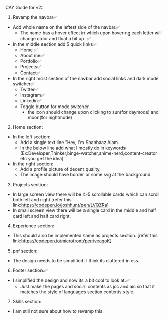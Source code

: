 CAY
Guide for v2:
1. Revamp the navbar✅
  - Add whole name on the leftest side of the navbar.✅
    - The name has a hover effect in which upon hovering each letter will change color and float a bit up. ✅ 
  - In the middle section add 5 quick links✅
    - Home ✅
    - About me✅
    - Portfolio✅
    - Projects✅
    - Contact✅
  - In the right most section of the navbar add social links and dark mode switcher✅
    - Twitter✅
    - Instagram✅
    - Linkedin✅
    - Toggle button for mode switcher.
      - the icon should change upon clicking to sun(for daymode) and moon(for nightmode)

2. Home section:
  - In the left section:
    - Add a single text line "Hey, I'm Shahbaaz Alam.
    - In the below line add what I mostly do in keywords (Ex:Developer,Thinker,binge-watcher,anime-nerd,content-creator etc you get the idea)
  - In the right section:
    - Add a profile picture of decent quality.
    - The image should have border or some svg at the background.
3. Projects section:
  - In large screen view there will be 4-5 scrollable cards which can scroll both left and right.[refer this link:https://codepen.io/joshhunt/pen/LVQZRa]
  - In small screen view there will be a single card in the middle and half card left and half card right.
4. Experience section:
  - This should also be implemented same as projects section. [refer this link:https://codepen.io/microfront/pen/veagoK]
5. pnf section:
  - The design needs to be simplified. I think its cluttered in css.
6. Footer section:✅
  - I simplified the design and now its a bit cool to look at.✅
    - Just make the pages and social contents as jcc and aic so that it matches the style of languages section contents style.
7. Skills section:
  - I am still not sure about how to revamp this.
